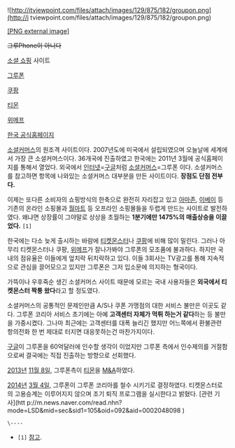 ![http://itviewpoint.com/files/attach/images/129/875/182/groupon.png](http://i
tviewpoint.com/files/attach/images/129/875/182/groupon.png)

[[PNG external
image]](http://itviewpoint.com/files/attach/images/129/875/182/groupon.png)

  
<del>그루Phone이 아니다</del>

[소셜 쇼핑](%EC%86%8C%EC%85%9C%20%EC%87%BC%ED%95%91.md) 사이트

[그루폰](%EA%B7%B8%EB%A3%A8%ED%8F%B0.md)

[쿠팡](%EC%BF%A0%ED%8C%A1.md)

[티몬](%ED%8B%B0%EB%AA%AC.md)

[위메프](%EC%9C%84%EB%A9%94%ED%94%84.md)

  
[한국 공식홈페이지](http://www.groupon.kr)

[소셜커머스](%EC%86%8C%EC%85%9C%EC%BB%A4%EB%A8%B8%EC%8A%A4.md)의 원조격 사이트이다.
2007년도에 미국에서 설립되였으며 오늘날에 세계에서 가장 큰 소셜커머스이다. 36개국에 진출하였고 한국에는 2011년 3월에 공식홈페이지를
통해서 열었다. 외국에서
[인터넷](%EC%9D%B8%ED%84%B0%EB%84%B7.md)=[구글](%EA%B5%AC%EA%B8%80.md)처럼
[소셜커머스](%EC%86%8C%EC%85%9C%EC%BB%A4%EB%A8%B8%EC%8A%A4.md)=그루폰 이다. 소셜커머스 를
참고하면 항목에 나와있는 소셜커머스 대부분을 만든 사이트이다. **장점도 단점 전부다.**

이제는 또다른 소비자의 쇼핑방식의 한축으로 완전히 자리잡고 있고 [아마존](%EC%95%84%EB%A7%88%EC%A1%B4.md),
[이베이](%EC%9D%B4%EB%B2%A0%EC%9D%B4.md) 등 기존의 온라인 소핑몰과
[월마트](%EC%9B%94%EB%A7%88%ED%8A%B8.md) 등 오프라인 소핑몰들을 두렵게 만드는 사이트로 발전하였다. 왜냐면
상장률이 그야말로 상상을 초월하는 **1분기에만 1475%의 매출상승을 이끌었다.** `[1]`

한국에는 다소 늦게 출시하는 바람에
[티켓몬스터](%ED%8B%B0%EC%BC%93%EB%AA%AC%EC%8A%A4%ED%84%B0.md)나
[쿠팡](%EC%BF%A0%ED%8C%A1.md)에 비해 많이 밀린다. 그러나 아무리 티켓몬스터나 쿠팡,
[위메프](%EC%9C%84%EB%A9%94%ED%94%84.md)가 잘나가봐야 그루폰의 모조품에 불과하다. 하지만 국내의 점유율은
이들에게 엎치락 뒤치락하고 있다. 이들 3회사는 TV광고를 통해 지속적으로 관심을 끌어모으고 있지만 그루폰은 그저 입소문에 의지하는
형국이다.

가뜩이나 우후죽순 생긴 소셜커머스 사이트 때문에 모르는 국내 사용자들은 **외국에서 티켓몬스터 짝퉁 왔다**라고 할 정도였다.

소셜커머스의 공통적인 문제인만큼 A/S나 쿠폰 가맹점의 대한 서비스 불만은 이곳도 같다. 그루폰 코리아 서비스 초기에는 아예 **고객센터
자체가 먹튀 하는거 같다**하는 등 불만을 가중시켰다. 그나마 최근에는 고객센터를 대폭 늘리긴 했지만 어느쪽에서 환불관련 항의전화 한 번
제대로 터지면 대응못하는건 마찬가지이다.

[구글](%EA%B5%AC%EA%B8%80.md)이 그루폰을 60억달러에 인수할 생각이 이었지만 그루폰 측에서 인수제의를 거절함으로써
결국에는 직접 진출하는 방향으로 선회했다.

[2013년](2013%EB%85%84.md) [11월 8일](11%EC%9B%94%208%EC%9D%BC.md), 그루폰측이
[티몬](%ED%8B%B0%EB%AA%AC.md)을 [M&A](M%26A.md)하였다.

[2014년](2014%EB%85%84.md) [3월 4일](3%EC%9B%94%204%EC%9D%BC.md), 그루폰이 그루폰
코리아를 철수 시키기로 결정하였다. 티켓몬스터로의 고용승계는 이루어지지 않으며 조기 퇴직 프로그램을 실시한다고 밝혔다. [관련 기사](htt
p://m.news.naver.com/read.nhn?mode=LSD&mid=sec&sid1=105&oid=092&aid=0002048098
)

`\----`

  * `[1]` [참고](http://www.fnnews.com/view?ra=Sent1101m_View&corp=fnnews&arcid=0922333218&cDateYear=2011&cDateMonth=06&cDateDay=09).

